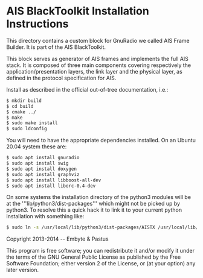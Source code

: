 # AIS BlackToolkit Installation Instructions

This directory contains a custom block for GnuRadio we called AIS Frame Builder.
It is part of the AIS BlackToolkit.
 
This block serves as generator of AIS frames and implements the full AIS stack.
It is composed of three main components covering respectively the 
application/presentation layers, the link layer and the physical layer, 
as defined in the protocol specification for AIS.

Install as described in the official out-of-tree documentation, i.e.:

```bash
$ mkdir build
$ cd build
$ cmake ../
$ make
$ sudo make install 
$ sudo ldconfig
```

You will need to have the appropriate dependencies installed. On an Ubuntu 20.04
system these are:

```bash
$ sudo apt install gnuradio
$ sudo apt install swig
$ sudo apt install doxygen
$ sudo apt install graphviz
$ sudo apt install libboost-all-dev
$ sudo apt install liborc-0.4-dev
```

On some systems the installation directory of the python3 modules will be at
the '''lib/python3/dist-packages''' which might not be picked up by python3.
To resolve this a quick hack it to link it to your current python installation
with something like:

```bash
$ sudo ln -s /usr/local/lib/python3/dist-packages/AISTX /usr/local/lib/python3.8/dist-packages/AISTX
```

Copyright 2013-2014 -- Embyte & Pastus

This program is free software; you can redistribute it and/or
modify it under the terms of the GNU General Public License
as published by the Free Software Foundation; either version 2
of the License, or (at your option) any later version.

